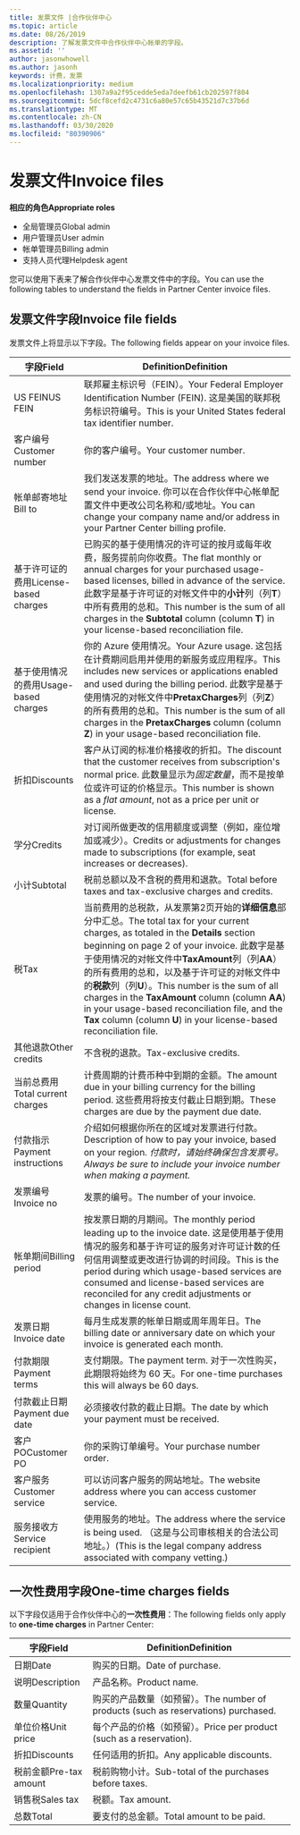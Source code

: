 ```yaml
---
title: 发票文件 |合作伙伴中心
ms.topic: article
ms.date: 08/26/2019
description: 了解发票文件中合作伙伴中心帐单的字段。
ms.assetid: ''
author: jasonwhowell
ms.author: jasonh
keywords: 计费，发票
ms.localizationpriority: medium
ms.openlocfilehash: 1307a9a2f95cedde5eda7deefb61cb202597f804
ms.sourcegitcommit: 5dcf8cefd2c4731c6a80e57c65b43521d7c37b6d
ms.translationtype: MT
ms.contentlocale: zh-CN
ms.lasthandoff: 03/30/2020
ms.locfileid: "80390906"
---
```

# <a name="invoice-files"></a><span data-ttu-id="88ee9-104">发票文件</span><span class="sxs-lookup"><span data-stu-id="88ee9-104">Invoice files</span></span>

<span data-ttu-id="88ee9-105">**相应的角色**</span><span class="sxs-lookup"><span data-stu-id="88ee9-105">**Appropriate roles**</span></span>
-   <span data-ttu-id="88ee9-106">全局管理员</span><span class="sxs-lookup"><span data-stu-id="88ee9-106">Global admin</span></span>
-   <span data-ttu-id="88ee9-107">用户管理员</span><span class="sxs-lookup"><span data-stu-id="88ee9-107">User admin</span></span>
-   <span data-ttu-id="88ee9-108">帐单管理员</span><span class="sxs-lookup"><span data-stu-id="88ee9-108">Billing admin</span></span>
-   <span data-ttu-id="88ee9-109">支持人员代理</span><span class="sxs-lookup"><span data-stu-id="88ee9-109">Helpdesk agent</span></span>

<span data-ttu-id="88ee9-110">您可以使用下表来了解合作伙伴中心发票文件中的字段。</span><span class="sxs-lookup"><span data-stu-id="88ee9-110">You can use the following tables to understand the fields in Partner Center invoice files.</span></span>

## <a name="invoice-file-fields"></a><span data-ttu-id="88ee9-111">发票文件字段</span><span class="sxs-lookup"><span data-stu-id="88ee9-111">Invoice file fields</span></span>

<span data-ttu-id="88ee9-112">发票文件上将显示以下字段。</span><span class="sxs-lookup"><span data-stu-id="88ee9-112">The following fields appear on your invoice files.</span></span>

| <span data-ttu-id="88ee9-113">字段</span><span class="sxs-lookup"><span data-stu-id="88ee9-113">Field</span></span> | <span data-ttu-id="88ee9-114">Definition</span><span class="sxs-lookup"><span data-stu-id="88ee9-114">Definition</span></span> |
| ----- | ---------- |
| <span data-ttu-id="88ee9-115">US FEIN</span><span class="sxs-lookup"><span data-stu-id="88ee9-115">US FEIN</span></span> | <span data-ttu-id="88ee9-116">联邦雇主标识号（FEIN）。</span><span class="sxs-lookup"><span data-stu-id="88ee9-116">Your Federal Employer Identification Number (FEIN).</span></span> <span data-ttu-id="88ee9-117">这是美国的联邦税务标识符编号。</span><span class="sxs-lookup"><span data-stu-id="88ee9-117">This is your United States federal tax identifier number.</span></span> |
| <span data-ttu-id="88ee9-118">客户编号</span><span class="sxs-lookup"><span data-stu-id="88ee9-118">Customer number</span></span> | <span data-ttu-id="88ee9-119">你的客户编号。</span><span class="sxs-lookup"><span data-stu-id="88ee9-119">Your customer number.</span></span> |
| <span data-ttu-id="88ee9-120">帐单邮寄地址</span><span class="sxs-lookup"><span data-stu-id="88ee9-120">Bill to</span></span> | <span data-ttu-id="88ee9-121">我们发送发票的地址。</span><span class="sxs-lookup"><span data-stu-id="88ee9-121">The address where we send your invoice.</span></span> <span data-ttu-id="88ee9-122">你可以在合作伙伴中心帐单配置文件中更改公司名称和/或地址。</span><span class="sxs-lookup"><span data-stu-id="88ee9-122">You can change your company name and/or address in your Partner Center billing profile.</span></span> |
| <span data-ttu-id="88ee9-123">基于许可证的费用</span><span class="sxs-lookup"><span data-stu-id="88ee9-123">License-based charges</span></span> | <span data-ttu-id="88ee9-124">已购买的基于使用情况的许可证的按月或每年收费，服务提前向你收费。</span><span class="sxs-lookup"><span data-stu-id="88ee9-124">The flat monthly or annual charges for your purchased usage-based licenses, billed in advance of the service.</span></span> <span data-ttu-id="88ee9-125">此数字是基于许可证的对帐文件中的**小计**列（列**T**）中所有费用的总和。</span><span class="sxs-lookup"><span data-stu-id="88ee9-125">This number is the sum of all charges in the **Subtotal** column (column **T**) in your license-based reconciliation file.</span></span> |
| <span data-ttu-id="88ee9-126">基于使用情况的费用</span><span class="sxs-lookup"><span data-stu-id="88ee9-126">Usage-based charges</span></span> | <span data-ttu-id="88ee9-127">你的 Azure 使用情况。</span><span class="sxs-lookup"><span data-stu-id="88ee9-127">Your Azure usage.</span></span> <span data-ttu-id="88ee9-128">这包括在计费期间启用并使用的新服务或应用程序。</span><span class="sxs-lookup"><span data-stu-id="88ee9-128">This includes new services or applications enabled and used during the billing period.</span></span> <span data-ttu-id="88ee9-129">此数字是基于使用情况的对帐文件中**PretaxCharges**列（列**Z**）的所有费用的总和。</span><span class="sxs-lookup"><span data-stu-id="88ee9-129">This number is the sum of all charges in the **PretaxCharges** column (column **Z**) in your usage-based reconciliation file.</span></span> |
| <span data-ttu-id="88ee9-130">折扣</span><span class="sxs-lookup"><span data-stu-id="88ee9-130">Discounts</span></span> | <span data-ttu-id="88ee9-131">客户从订阅的标准价格接收的折扣。</span><span class="sxs-lookup"><span data-stu-id="88ee9-131">The discount that the customer receives from subscription's normal price.</span></span> <span data-ttu-id="88ee9-132">此数量显示为*固定数量*，而不是按单位或许可证的价格显示。</span><span class="sxs-lookup"><span data-stu-id="88ee9-132">This number is shown as a *flat amount*, not as a price per unit or license.</span></span> |
| <span data-ttu-id="88ee9-133">学分</span><span class="sxs-lookup"><span data-stu-id="88ee9-133">Credits</span></span> | <span data-ttu-id="88ee9-134">对订阅所做更改的信用额度或调整（例如，座位增加或减少）。</span><span class="sxs-lookup"><span data-stu-id="88ee9-134">Credits or adjustments for changes made to subscriptions (for example, seat increases or decreases).</span></span> |
| <span data-ttu-id="88ee9-135">小计</span><span class="sxs-lookup"><span data-stu-id="88ee9-135">Subtotal</span></span> | <span data-ttu-id="88ee9-136">税前总额以及不含税的费用和退款。</span><span class="sxs-lookup"><span data-stu-id="88ee9-136">Total before taxes and tax-exclusive charges and credits.</span></span> |
| <span data-ttu-id="88ee9-137">税</span><span class="sxs-lookup"><span data-stu-id="88ee9-137">Tax</span></span> | <span data-ttu-id="88ee9-138">当前费用的总税款，从发票第2页开始的**详细信息**部分中汇总。</span><span class="sxs-lookup"><span data-stu-id="88ee9-138">The total tax for your current charges, as totaled in the **Details** section beginning on page 2 of your invoice.</span></span> <span data-ttu-id="88ee9-139">此数字是基于使用情况的对帐文件中**TaxAmount**列（列**AA**）的所有费用的总和，以及基于许可证的对帐文件中的**税款**列（列**U**）。</span><span class="sxs-lookup"><span data-stu-id="88ee9-139">This number is the sum of all charges in the **TaxAmount** column (column **AA**) in your usage-based reconciliation file, and the **Tax** column (column **U**) in your license-based reconciliation file.</span></span> |
| <span data-ttu-id="88ee9-140">其他退款</span><span class="sxs-lookup"><span data-stu-id="88ee9-140">Other credits</span></span> | <span data-ttu-id="88ee9-141">不含税的退款。</span><span class="sxs-lookup"><span data-stu-id="88ee9-141">Tax-exclusive credits.</span></span> |
| <span data-ttu-id="88ee9-142">当前总费用</span><span class="sxs-lookup"><span data-stu-id="88ee9-142">Total current charges</span></span> | <span data-ttu-id="88ee9-143">计费周期的计费币种中到期的金额。</span><span class="sxs-lookup"><span data-stu-id="88ee9-143">The amount due in your billing currency for the billing period.</span></span> <span data-ttu-id="88ee9-144">这些费用将按支付截止日期到期。</span><span class="sxs-lookup"><span data-stu-id="88ee9-144">These charges are due by the payment due date.</span></span> |
| <span data-ttu-id="88ee9-145">付款指示</span><span class="sxs-lookup"><span data-stu-id="88ee9-145">Payment instructions</span></span> | <span data-ttu-id="88ee9-146">介绍如何根据你所在的区域对发票进行付款。</span><span class="sxs-lookup"><span data-stu-id="88ee9-146">Description of how to pay your invoice, based on your region.</span></span> <span data-ttu-id="88ee9-147">*付款时，请始终确保包含发票号。*</span><span class="sxs-lookup"><span data-stu-id="88ee9-147">*Always be sure to include your invoice number when making a payment.*</span></span> |
| <span data-ttu-id="88ee9-148">发票编号</span><span class="sxs-lookup"><span data-stu-id="88ee9-148">Invoice no</span></span> | <span data-ttu-id="88ee9-149">发票的编号。</span><span class="sxs-lookup"><span data-stu-id="88ee9-149">The number of your invoice.</span></span> |
| <span data-ttu-id="88ee9-150">帐单期间</span><span class="sxs-lookup"><span data-stu-id="88ee9-150">Billing period</span></span> | <span data-ttu-id="88ee9-151">按发票日期的月期间。</span><span class="sxs-lookup"><span data-stu-id="88ee9-151">The monthly period leading up to the invoice date.</span></span> <span data-ttu-id="88ee9-152">这是使用基于使用情况的服务和基于许可证的服务对许可证计数的任何信用调整或更改进行协调的时间段。</span><span class="sxs-lookup"><span data-stu-id="88ee9-152">This is the period during which usage-based services are consumed and license-based services are reconciled for any credit adjustments or changes in license count.</span></span> |
| <span data-ttu-id="88ee9-153">发票日期</span><span class="sxs-lookup"><span data-stu-id="88ee9-153">Invoice date</span></span> | <span data-ttu-id="88ee9-154">每月生成发票的帐单日期或周年周年日。</span><span class="sxs-lookup"><span data-stu-id="88ee9-154">The billing date or anniversary date on which your invoice is generated each month.</span></span> |
| <span data-ttu-id="88ee9-155">付款期限</span><span class="sxs-lookup"><span data-stu-id="88ee9-155">Payment terms</span></span> | <span data-ttu-id="88ee9-156">支付期限。</span><span class="sxs-lookup"><span data-stu-id="88ee9-156">The payment term.</span></span> <span data-ttu-id="88ee9-157">对于一次性购买，此期限将始终为 60 天。</span><span class="sxs-lookup"><span data-stu-id="88ee9-157">For one-time purchases this will always be 60 days.</span></span> |
| <span data-ttu-id="88ee9-158">付款截止日期</span><span class="sxs-lookup"><span data-stu-id="88ee9-158">Payment due date</span></span> | <span data-ttu-id="88ee9-159">必须接收付款的截止日期。</span><span class="sxs-lookup"><span data-stu-id="88ee9-159">The date by which your payment must be received.</span></span> |
| <span data-ttu-id="88ee9-160">客户 PO</span><span class="sxs-lookup"><span data-stu-id="88ee9-160">Customer PO</span></span> | <span data-ttu-id="88ee9-161">你的采购订单编号。</span><span class="sxs-lookup"><span data-stu-id="88ee9-161">Your purchase number order.</span></span> |
| <span data-ttu-id="88ee9-162">客户服务</span><span class="sxs-lookup"><span data-stu-id="88ee9-162">Customer service</span></span> | <span data-ttu-id="88ee9-163">可以访问客户服务的网站地址。</span><span class="sxs-lookup"><span data-stu-id="88ee9-163">The website address where you can access customer service.</span></span> |
| <span data-ttu-id="88ee9-164">服务接收方</span><span class="sxs-lookup"><span data-stu-id="88ee9-164">Service recipient</span></span> | <span data-ttu-id="88ee9-165">使用服务的地址。</span><span class="sxs-lookup"><span data-stu-id="88ee9-165">The address where the service is being used.</span></span> <span data-ttu-id="88ee9-166">（这是与公司审核相关的合法公司地址。）</span><span class="sxs-lookup"><span data-stu-id="88ee9-166">(This is the legal company address associated with company vetting.)</span></span> |

## <a name="one-time-charges-fields"></a><span data-ttu-id="88ee9-167">一次性费用字段</span><span class="sxs-lookup"><span data-stu-id="88ee9-167">One-time charges fields</span></span>

<span data-ttu-id="88ee9-168">以下字段仅适用于合作伙伴中心的**一次性费用**：</span><span class="sxs-lookup"><span data-stu-id="88ee9-168">The following fields only apply to **one-time charges** in Partner Center:</span></span>

| <span data-ttu-id="88ee9-169">字段</span><span class="sxs-lookup"><span data-stu-id="88ee9-169">Field</span></span> | <span data-ttu-id="88ee9-170">Definition</span><span class="sxs-lookup"><span data-stu-id="88ee9-170">Definition</span></span> |
| ----- | ---------- |
| <span data-ttu-id="88ee9-171">日期</span><span class="sxs-lookup"><span data-stu-id="88ee9-171">Date</span></span> | <span data-ttu-id="88ee9-172">购买的日期。</span><span class="sxs-lookup"><span data-stu-id="88ee9-172">Date of purchase.</span></span> |
| <span data-ttu-id="88ee9-173">说明</span><span class="sxs-lookup"><span data-stu-id="88ee9-173">Description</span></span> | <span data-ttu-id="88ee9-174">产品名称。</span><span class="sxs-lookup"><span data-stu-id="88ee9-174">Product name.</span></span> |
| <span data-ttu-id="88ee9-175">数量</span><span class="sxs-lookup"><span data-stu-id="88ee9-175">Quantity</span></span> | <span data-ttu-id="88ee9-176">购买的产品数量（如预留）。</span><span class="sxs-lookup"><span data-stu-id="88ee9-176">The number of products (such as reservations) purchased.</span></span> |
| <span data-ttu-id="88ee9-177">单位价格</span><span class="sxs-lookup"><span data-stu-id="88ee9-177">Unit price</span></span> | <span data-ttu-id="88ee9-178">每个产品的价格（如预留）。</span><span class="sxs-lookup"><span data-stu-id="88ee9-178">Price per product (such as a reservation).</span></span> |
| <span data-ttu-id="88ee9-179">折扣</span><span class="sxs-lookup"><span data-stu-id="88ee9-179">Discounts</span></span> | <span data-ttu-id="88ee9-180">任何适用的折扣。</span><span class="sxs-lookup"><span data-stu-id="88ee9-180">Any applicable discounts.</span></span> |
| <span data-ttu-id="88ee9-181">税前金额</span><span class="sxs-lookup"><span data-stu-id="88ee9-181">Pre-tax amount</span></span> | <span data-ttu-id="88ee9-182">税前购物小计。</span><span class="sxs-lookup"><span data-stu-id="88ee9-182">Sub-total of the purchases before taxes.</span></span> |
| <span data-ttu-id="88ee9-183">销售税</span><span class="sxs-lookup"><span data-stu-id="88ee9-183">Sales tax</span></span> | <span data-ttu-id="88ee9-184">税额。</span><span class="sxs-lookup"><span data-stu-id="88ee9-184">Tax amount.</span></span> |
| <span data-ttu-id="88ee9-185">总数</span><span class="sxs-lookup"><span data-stu-id="88ee9-185">Total</span></span> | <span data-ttu-id="88ee9-186">要支付的总金额。</span><span class="sxs-lookup"><span data-stu-id="88ee9-186">Total amount to be paid.</span></span> |
